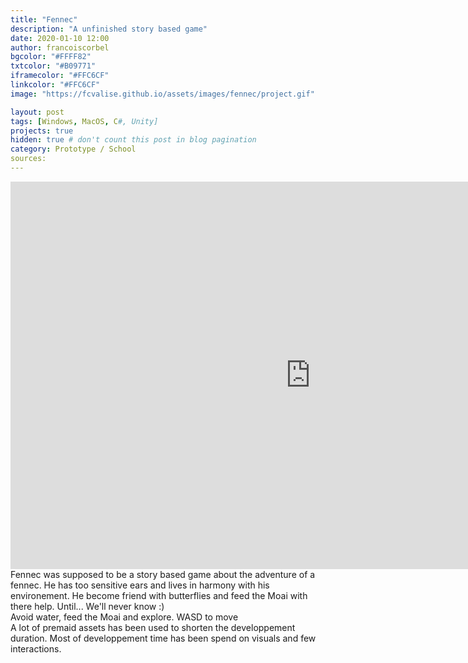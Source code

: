 ```yaml
---
title: "Fennec"
description: "A unfinished story based game"
date: 2020-01-10 12:00
author: francoiscorbel
bgcolor: "#FFFF82"
txtcolor: "#B09771"
iframecolor: "#FFC6CF"
linkcolor: "#FFC6CF"
image: "https://fcvalise.github.io/assets/images/fennec/project.gif"

layout: post
tags: [Windows, MacOS, C#, Unity]
projects: true
hidden: true # don't count this post in blog pagination
category: Prototype / School
sources: 
---
```

<div class="general-margin full-width">
    <div style="">
        <iframe class="unity" style="width:960px;" src="https://itch.io/embed-upload/2377413?color=ffffff" width="960" height="620" 
        scrolling="no" frameborder="0"></iframe>
    </div>
</div>

<div class="text general-margin">
Fennec was supposed to be a story based game about the adventure of a fennec. He has too sensitive ears and lives in harmony with his environement. He become friend with butterflies and feed the Moai with there help. Until... We'll never know :)
</div>
<div class="text general-margin">
Avoid water, feed the Moai and explore.
WASD to move
</div>
<div class="text general-margin">
A lot of premaid assets has been used to shorten the developpement duration. Most of developpement time has been spend on visuals and few interactions.
</div>
